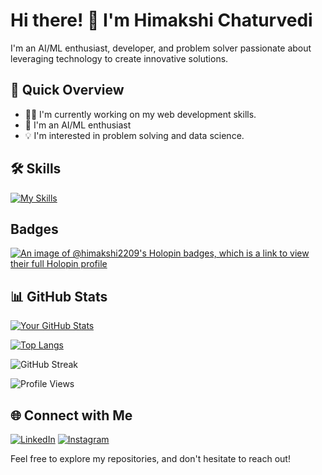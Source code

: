 # Hi there! 👋 I'm Himakshi Chaturvedi

I'm an AI/ML enthusiast, developer, and problem solver passionate about leveraging technology to create innovative solutions.

## 🚀 Quick Overview

- 👨‍💻 I'm currently working on my web development skills.
- 🌱 I'm an AI/ML enthusiast
- 💡 I'm interested in problem solving and data science.

## 🛠️ Skills

[![My Skills](https://skillicons.dev/icons?i=c,cpp,css,html,java,js,latex,md,php,py,r,aws,azure,docker,firebase,netlify,heroku,vercel,bootstrap,express,flask,laravel,nextjs,nodejs,react,redux,tailwind,threejs,vue,vite,blender,cloudflare,figma,git,matlab,mongodb,mysql)](https://skillicons.dev)

## Badges
[![An image of @himakshi2209's Holopin badges, which is a link to view their full Holopin profile](https://holopin.me/himakshi2209)](https://holopin.io/@himakshi2209)


## 📊 GitHub Stats

[![Your GitHub Stats](https://github-readme-stats.vercel.app/api?username=himakshi2209&show_icons=true&count_private=true&hide=contribs,prs&theme=radical)](https://github.com/himakshi2209)

[![Top Langs](https://github-readme-stats.vercel.app/api/top-langs/?username=himakshi2209&layout=compact&theme=radical)](https://github.com/himakshi2209)

![GitHub Streak](https://github-readme-streak-stats.herokuapp.com/?user=himakshi2209&theme=radical)


![Profile Views](https://komarev.com/ghpvc/?username=himakshi2209)

## 🌐 Connect with Me

[![LinkedIn](https://img.shields.io/badge/LinkedIn-Connect-blue)](https://www.linkedin.com/in/himakshi-chaturvedi-928370223)
[![Instagram](https://img.shields.io/badge/Instagram-Follow-E4405F)](https://www.instagram.com/himakshiiii_/)

Feel free to explore my repositories, and don't hesitate to reach out!


<!--
**himakshi2209/himakshi2209** is a ✨ _special_ ✨ repository because its `README.md` (this file) appears on your GitHub profile.

Here are some ideas to get you started:

- 🔭 I’m currently working on ...
- 🌱 I’m currently learning ...
- 👯 I’m looking to collaborate on ...
- 🤔 I’m looking for help with ...
- 💬 Ask me about ...
- 📫 How to reach me: ...
- 😄 Pronouns: ...
- ⚡ Fun fact: ...
-->
